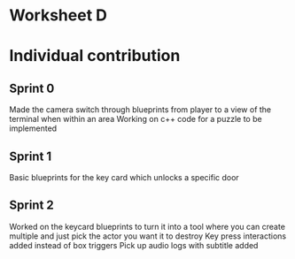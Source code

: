 # Worksheet D
# Individual contribution

## Sprint 0

Made the camera switch through blueprints from player to a view of the terminal when within an area 
Working on c++ code for a puzzle to be implemented

## Sprint 1

Basic blueprints for the key card which unlocks a specific door 

## Sprint 2 

Worked on the keycard blueprints to turn it into a tool where you can create multiple and just pick the actor you want it to destroy
Key press interactions added instead of box triggers 
Pick up audio logs with subtitle added
